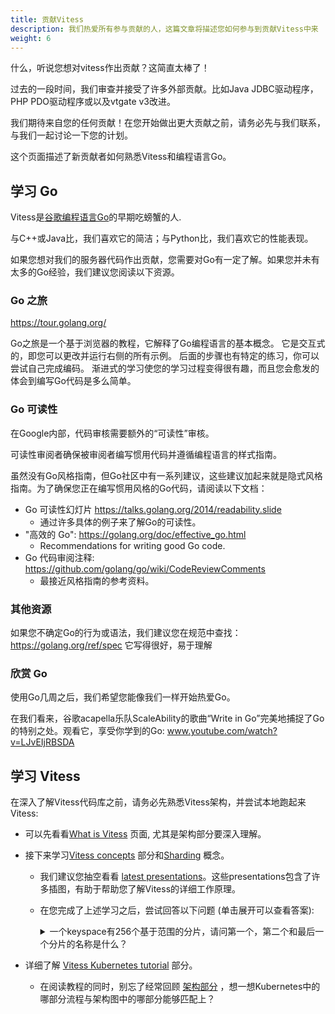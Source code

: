 ```yaml
---
title: 贡献Vitess
description: 我们热爱所有参与贡献的人，这篇文章将描述您如何参与到贡献Vitess中来
weight: 6
---
```


什么，听说您想对vitess作出贡献？这简直太棒了！

过去的一段时间，我们审查并接受了许多外部贡献。比如Java JDBC驱动程序，PHP PDO驱动程序或以及vtgate v3改进。

我们期待来自您的任何贡献！在您开始做出更大贡献之前，请务必先与我们联系，与我们一起讨论一下您的计划。

这个页面描述了新贡献者如何熟悉Vitess和编程语言Go。


## 学习 Go

Vitess是[谷歌编程语言Go](https://golang.org/)的早期吃螃蟹的人.

与C++或Java比，我们喜欢它的简洁；与Python比，我们喜欢它的性能表现。

如果您想对我们的服务器代码作出贡献，您需要对Go有一定了解。如果您并未有太多的Go经验，我们建议您阅读以下资源。

### Go 之旅

https://tour.golang.org/


Go之旅是一个基于浏览器的教程，它解释了Go编程语言的基本概念。
它是交互式的，即您可以更改并运行右侧的所有示例。
后面的步骤也有特定的练习，你可以尝试自己完成编码。
渐进式的学习使您的学习过程变得很有趣，而且您会愈发的体会到编写Go代码是多么简单。

### Go 可读性

在Google内部，代码审核需要额外的“可读性”审核。

可读性审阅者确保被审阅者编写惯用代码并遵循编程语言的样式指南。

虽然没有Go风格指南，但Go社区中有一系列建议，这些建议加起来就是隐式风格指南。为了确保您正在编写惯用风格的Go代码，请阅读以下文档：


* Go 可读性幻灯片 https://talks.golang.org/2014/readability.slide
  * 通过许多具体的例子来了解Go的可读性。
* "高效的 Go": https://golang.org/doc/effective_go.html
  * Recommendations for writing good Go code.
* Go 代码审阅注释: https://github.com/golang/go/wiki/CodeReviewComments
  * 最接近风格指南的参考资料。

### 其他资源

如果您不确定Go的行为或语法，我们建议您在规范中查找： https://golang.org/ref/spec
它写得很好，易于理解

### 欣赏 Go

使用Go几周之后，我们希望您能像我们一样开始热爱Go。

在我们看来，谷歌acapella乐队ScaleAbility的歌曲“Write in Go”完美地捕捉了Go的特别之处。观看它，享受你学到的Go: www.youtube.com/watch?v=LJvEIjRBSDA

## 学习 Vitess

在深入了解Vitess代码库之前，请务必先熟悉Vitess架构，并尝试本地跑起来Vitess:

* 可以先看看[What is Vitess](../overview/whatisvitess) 页面, 尤其是架构部分要深入理解。

* 接下来学习[Vitess concepts](../overview/concepts) 部分和[Sharding](../sharding) 概念。

  * 我们建议您抽空看看 [latest presentations](../resources/presentations)。这些presentations包含了许多插图，有助于帮助您了解Vitess的详细工作原理。

  * 在您完成了上述学习之后，尝试回答以下问题 (单击展开可以查看答案):
    <details>
      <summary>
        一个keyspace有256个基于范围的分片，请问第一个，第二个和最后一个分片的名称是什么？
      </summary>
      -01, 01-02, ff-
    </details>

* 详细了解 [Vitess Kubernetes tutorial](../get-started/kubernetes) 部分。

  * 在阅读教程的同时，别忘了经常回顾 [架构部分](../overview/architecture/#architecture) ，想一想Kubernetes中的哪部分流程与架构图中的哪部分能够匹配上？



